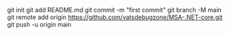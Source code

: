 git init
git add README.md
git commit -m "first commit"
git branch -M main
git remote add origin https://github.com/vatsdebugzone/MSA-.NET-core.git
git push -u origin main